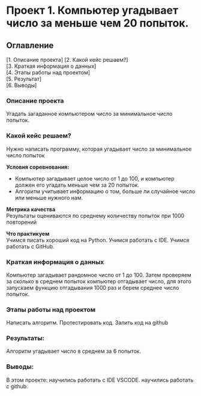 # Проект 1. Компьютер угадывает число за меньше чем 20 попыток.

## Оглавление  
[1. Описание проекта]
[2. Какой кейс решаем?]  
[3. Краткая информация о данных]  
[4. Этапы работы над проектом]  
[5. Результат]    
[6. Выводы] 

### Описание проекта    
Угадать загаданное компьютером число за минимальное число попыток.


### Какой кейс решаем?    
Нужно написать программу, которая угадывает число за минимальное число попыток

**Условия соревнования:**  
- Компьютер загадывает целое число от 1 до 100, и компьютер должен его угадать меньше 
чем за 20 попыток.
- Алгоритм учитывает информацию о том, больше ли случайное число или меньше нужного нам.

**Метрика качества**     
Результаты оцениваются по среднему количеству попыток при 1000 повторений

**Что практикуем**     
Учимся писать хороший код на Python.
Учимся работать с IDE.
Учимся работать с GitHub.


### Краткая информация о данных
Компьютер загадывает рандомное число от 1 до 100. 
Затем проверяем за сколько в среднем попыток компьютер отгадывает число,
для этого запускаем функцию отгадывания 1000 раз и берем среднее число попыток.

### Этапы работы над проектом  
Написать алгоритм.
Протестировать код.
Залить код на github

### Результаты:  
Алгоритм угадывает число в среднем за 6 попыток. 

### Выводы:  
В этом проекте:
научились работать с IDE VSCODE.
научились работать с github.

